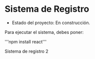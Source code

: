 <h1> Sistema de Registro</h1>

- Estado del proyecto: En construcción.

Para ejecutar el sistema, debes poner:

'''npm install react'''

Sistema de registro 2
